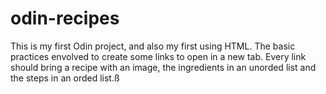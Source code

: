 # odin-recipes

This is my first Odin project, and also my first using HTML.
The basic practices envolved to create some links to open in a new tab. Every link should bring a recipe with an image, the ingredients in an unorded list and the steps in an orded list.ß